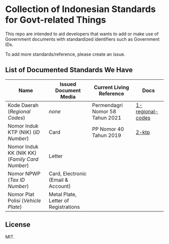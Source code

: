 # Collection of Indonesian Standards for Govt-related Things

This repo are intended to aid developers that wants to add or make use of Government documents with standardized identifiers such as Government IDs.

To add more standards/reference, please create an issue.

## List of Documented Standards We Have

| Name                                           | Issued Document Media                | Current Living Reference | Docs |
| ---------------------------------------------- | ------------------------------------ | ------------------------ | ---- |
| Kode Daerah (*Regional Codes*)                 | *none*                               | Permendagri Nomor 58 Tahun 2021 | [1-regional-codes](./docs/1-regional-codes/) |
| Nomor Induk KTP (NIK) (*ID Number*)            | Card                                 | PP Nomor 40 Tahun 2019 | [2-ktp](./docs/2-ktp/) |
| Nomor Induk KK (NIK KK) (*Family Card Number*) | Letter                               |                          |      |
| Nomor NPWP (*Tax ID Number*)                   | Card, Electronic (Email & Account)   |                          |      |
| Nomor Plat Polisi (*Vehicle Plate*)            | Metal Plate, Letter of Registrations |                          |      |

## License

MIT.